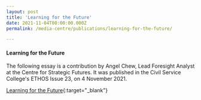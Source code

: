 ```yaml
---
layout: post
title: 'Learning for the Future'
date: 2021-11-04T00:00:00.000Z
permalink: /media-centre/publications/learning-for-the-future/

---
```



#### Learning for the Future

The following essay is a contribution by Angel Chew, Lead Foresight Analyst at the Centre for Strategic Futures. It was published in the Civil Service College's ETHOS Issue 23, on 4 November 2021.

[Learning for the Future](https://www.csc.gov.sg/articles/learning-for-the-future){:target="_blank"}
